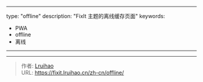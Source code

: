 # 

---
type: "offline"
description: "FixIt 主题的离线缓存页面"
keywords: 
  - PWA
  - offline
  - 离线
---

---

> 作者: [Lruihao](https://lruihao.cn)  
> URL: https://fixit.lruihao.cn/zh-cn/offline/  

